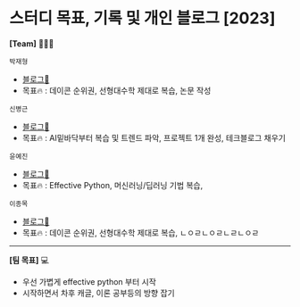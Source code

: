 # 스터디 목표, 기록 및 개인 블로그 [2023]  

  
__[Team]__ 👨🏻‍💻 <br>
  
  `박재형`<br>
  - [블로그📑](https://faceyourfear.tistory.com/)
  - 목표🔥 : 데이콘 순위권, 선형대수학 제대로 복습, 논문 작성  <br>
  
  `신병근`<br>
  - [블로그📑](https://teto-ri.tistory.com/)
  - 목표🔥 : AI밑바닥부터 복습 및 트렌드 파악, 프로젝트 1개 완성, 테크블로그 채우기<br>
  
  
  `윤예진`<br>
  - [블로그📑](https://velog.io/@a8002165)
  - 목표🔥 : Effective Python, 머신러닝/딥러닝 기법 복습,  <br>
  
  `이종목`<br>
  - [블로그📑](https://faceyourfear.tistory.com/)
  - 목표🔥 : 데이콘 순위권, 선형대수학 제대로 복습, ㄴㅇㄹㄴㅇㄹㄴㄹㄴㅇㄹ <br>
  ___
__[팀 목표]__ 💻  
- 우선 가볍게 effective python 부터 시작  
- 시작하면서 차후 캐글, 이론 공부등의 방향 잡기

